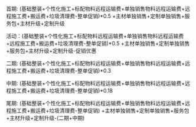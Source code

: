 首期: (基础整装+个性化施工+标配物料远程运输费+单独销售物料远程运输费+远程施工费+搬运费+垃圾清理费-整单促销)*0.5
      +主材单独销售+定制单独销售+服务包+主材升级+定制升级

活动：(基础整装+个性化施工+标配物料远程运输费+单独销售物料远程运输费+远程施工费+搬运费+垃圾清理费-整单促销)*0.5
      +主材单独销售+定制单独销售+服务包+主材升级+定制升级-促销优惠

二期: (基础整装+个性化施工+标配物料远程运输费+单独销售物料远程运输费+远程施工费+搬运费+垃圾清理费-整单促销)*0.3

中期: (基础整装+个性化施工+标配物料远程运输费+单独销售物料远程运输费+远程施工费+搬运费+垃圾清理费-整单促销)*0.18

尾期: (基础整装+个性化施工+标配物料远程运输费+单独销售物料远程运输费+远程施工费+搬运费+垃圾清理费-整单促销)
      +主材单独销售+定制单独销售+服务包+主材升级+定制升级-(二期+中期)
